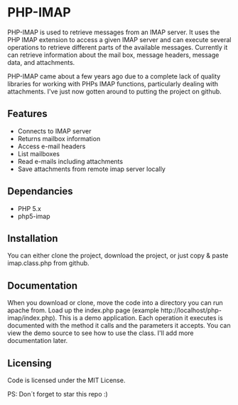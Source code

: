 PHP-IMAP
========

PHP-IMAP is used to retrieve messages from an IMAP server. It uses the PHP IMAP extension to access a given IMAP server and can execute several operations to retrieve different parts of the available messages. Currently it can retrieve information about the mail box, message headers, message data, and attachments.

PHP-IMAP came about a few years ago due to a complete lack of quality libraries for working with PHPs IMAP functions, particularly dealing with attachments. I've just now gotten around to putting the project on github.

Features
------
*	Connects to IMAP server
*	Returns mailbox information
*	Access e-mail headers
*	List mailboxes
*	Read e-mails including attachments
*	Save attachments from remote imap server locally

Dependancies
------
* PHP 5.x
* php5-imap

Installation
------

You can either clone the project, download the project, or just copy & paste imap.class.php from github.

Documentation
------

When you download or clone, move the code into a directory you can run apache from. Load up the index.php page (example http://localhost/php-imap/index.php). This is a demo application. Each operation it executes is documented with the method it calls and the parameters it accepts. You can view the demo source to see how to use the class. I'll add more documentation later.

Licensing
------
Code is licensed under the MIT License.

PS: Don´t forget to star this repo :)
